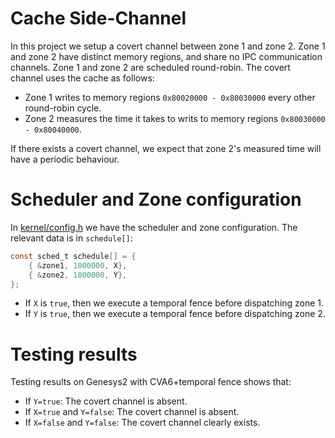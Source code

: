 # Cache Side-Channel

In this project we setup a covert channel between zone 1 and zone 2. Zone 1 and
zone 2 have distinct memory regions, and share no IPC communication channels.
Zone 1 and zone 2 are scheduled round-robin. The covert channel uses the cache
as follows:

 - Zone 1 writes to memory regions `0x80020000 - 0x80030000` every other round-robin cycle.
 - Zone 2 measures the time it takes to writs to memory regions `0x80030000 - 0x80040000`.

If there exists a covert channel, we expect that zone 2's measured time
will have a periodic behaviour.

# Scheduler and Zone configuration

In [kernel/config.h](kernel/config.h) we have the scheduler and zone
configuration. The relevant data is in `schedule[]`:
```c
const sched_t schedule[] = {
	{ &zone1, 1000000, X},
	{ &zone2, 1000000, Y},
};
```
- If `X` is `true`, then we execute a temporal fence before dispatching zone 1.
- If `Y` is `true`, then we execute a temporal fence before dispatching zone 2.

# Testing results

Testing results on Genesys2 with CVA6+temporal fence shows that:

- If `Y=true`: The covert channel is absent.
- If `X=true` and `Y=false`: The covert channel is absent.
- If `X=false` and `Y=false`: The covert channel clearly exists.
